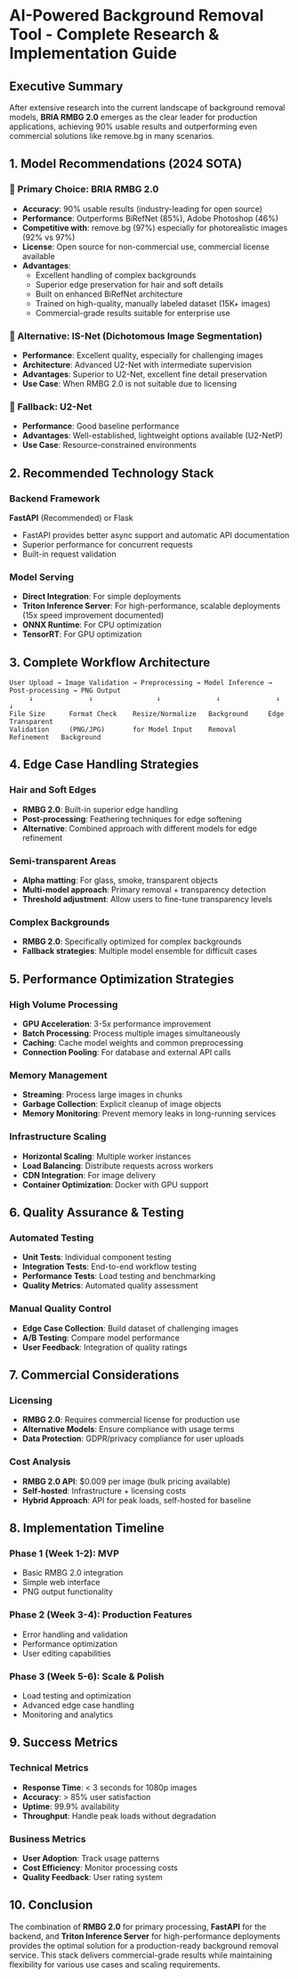 # AI-Powered Background Removal Tool - Complete Research & Implementation Guide

## Executive Summary

After extensive research into the current landscape of background removal models, **BRIA RMBG 2.0** emerges as the clear leader for production applications, achieving 90% usable results and outperforming even commercial solutions like remove.bg in many scenarios.

## 1. Model Recommendations (2024 SOTA)

### 🥇 Primary Choice: BRIA RMBG 2.0
- **Accuracy**: 90% usable results (industry-leading for open source)
- **Performance**: Outperforms BiRefNet (85%), Adobe Photoshop (46%)
- **Competitive with**: remove.bg (97%) especially for photorealistic images (92% vs 97%)
- **License**: Open source for non-commercial use, commercial license available
- **Advantages**:
  - Excellent handling of complex backgrounds
  - Superior edge preservation for hair and soft details
  - Built on enhanced BiRefNet architecture
  - Trained on high-quality, manually labeled dataset (15K+ images)
  - Commercial-grade results suitable for enterprise use

### 🥈 Alternative: IS-Net (Dichotomous Image Segmentation)
- **Performance**: Excellent quality, especially for challenging images
- **Architecture**: Advanced U2-Net with intermediate supervision
- **Advantages**: Superior to U2-Net, excellent fine detail preservation
- **Use Case**: When RMBG 2.0 is not suitable due to licensing

### 🥉 Fallback: U2-Net
- **Performance**: Good baseline performance
- **Advantages**: Well-established, lightweight options available (U2-NetP)
- **Use Case**: Resource-constrained environments

## 2. Recommended Technology Stack

### Backend Framework
**FastAPI** (Recommended) or Flask
- FastAPI provides better async support and automatic API documentation
- Superior performance for concurrent requests
- Built-in request validation

### Model Serving
- **Direct Integration**: For simple deployments
- **Triton Inference Server**: For high-performance, scalable deployments (15x speed improvement documented)
- **ONNX Runtime**: For CPU optimization
- **TensorRT**: For GPU optimization

## 3. Complete Workflow Architecture

```
User Upload → Image Validation → Preprocessing → Model Inference → Post-processing → PNG Output
     ↓              ↓                ↓              ↓              ↓            ↓
File Size      Format Check    Resize/Normalize   Background     Edge         Transparent
Validation     (PNG/JPG)       for Model Input    Removal        Refinement   Background
```

## 4. Edge Case Handling Strategies

### Hair and Soft Edges
- **RMBG 2.0**: Built-in superior edge handling
- **Post-processing**: Feathering techniques for edge softening
- **Alternative**: Combined approach with different models for edge refinement

### Semi-transparent Areas
- **Alpha matting**: For glass, smoke, transparent objects
- **Multi-model approach**: Primary removal + transparency detection
- **Threshold adjustment**: Allow users to fine-tune transparency levels

### Complex Backgrounds
- **RMBG 2.0**: Specifically optimized for complex backgrounds
- **Fallback strategies**: Multiple model ensemble for difficult cases

## 5. Performance Optimization Strategies

### High Volume Processing
- **GPU Acceleration**: 3-5x performance improvement
- **Batch Processing**: Process multiple images simultaneously
- **Caching**: Cache model weights and common preprocessing
- **Connection Pooling**: For database and external API calls

### Memory Management
- **Streaming**: Process large images in chunks
- **Garbage Collection**: Explicit cleanup of image objects
- **Memory Monitoring**: Prevent memory leaks in long-running services

### Infrastructure Scaling
- **Horizontal Scaling**: Multiple worker instances
- **Load Balancing**: Distribute requests across workers
- **CDN Integration**: For image delivery
- **Container Optimization**: Docker with GPU support

## 6. Quality Assurance & Testing

### Automated Testing
- **Unit Tests**: Individual component testing
- **Integration Tests**: End-to-end workflow testing
- **Performance Tests**: Load testing and benchmarking
- **Quality Metrics**: Automated quality assessment

### Manual Quality Control
- **Edge Case Collection**: Build dataset of challenging images
- **A/B Testing**: Compare model performance
- **User Feedback**: Integration of quality ratings

## 7. Commercial Considerations

### Licensing
- **RMBG 2.0**: Requires commercial license for production use
- **Alternative Models**: Ensure compliance with usage terms
- **Data Protection**: GDPR/privacy compliance for user uploads

### Cost Analysis
- **RMBG 2.0 API**: $0.009 per image (bulk pricing available)
- **Self-hosted**: Infrastructure + licensing costs
- **Hybrid Approach**: API for peak loads, self-hosted for baseline

## 8. Implementation Timeline

### Phase 1 (Week 1-2): MVP
- Basic RMBG 2.0 integration
- Simple web interface
- PNG output functionality

### Phase 2 (Week 3-4): Production Features
- Error handling and validation
- Performance optimization
- User editing capabilities

### Phase 3 (Week 5-6): Scale & Polish
- Load testing and optimization
- Advanced edge case handling
- Monitoring and analytics

## 9. Success Metrics

### Technical Metrics
- **Response Time**: < 3 seconds for 1080p images
- **Accuracy**: > 85% user satisfaction
- **Uptime**: 99.9% availability
- **Throughput**: Handle peak loads without degradation

### Business Metrics
- **User Adoption**: Track usage patterns
- **Cost Efficiency**: Monitor processing costs
- **Quality Feedback**: User rating system

## 10. Conclusion

The combination of **RMBG 2.0** for primary processing, **FastAPI** for the backend, and **Triton Inference Server** for high-performance deployments provides the optimal solution for a production-ready background removal service. This stack delivers commercial-grade results while maintaining flexibility for various use cases and scaling requirements.